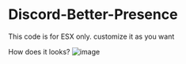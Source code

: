 # Discord-Better-Presence
This code is for ESX only. customize it as you want

How does it looks?
![image](https://github.com/user-attachments/assets/5bb8466c-81ab-4fe7-8015-e3ccf775bc5c)
